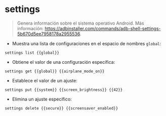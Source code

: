 # settings

> Genera información sobre el sistema operativo Android.
> Más información: <https://adbinstaller.com/commands/adb-shell-settings-5b670d5ee7958178a2955536>.

- Muestra una lista de configuraciones en el espacio de nombres `global`:

`settings list {{global}}`

- Obtiene el valor de una configuración específica:

`settings get {{global}} {{airplane_mode_on}}`

- Establece el valor de un ajuste:

`settings put {{system}} {{screen_brightness}} {{42}}`

- Elimina un ajuste específico:

`settings delete {{secure}} {{screensaver_enabled}}`
